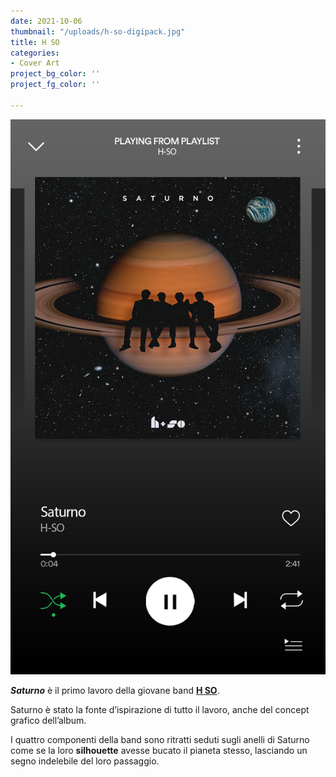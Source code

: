 ```yaml
---
date: 2021-10-06
thumbnail: "/uploads/h-so-digipack.jpg"
title: H SO
categories:
- Cover Art
project_bg_color: ''
project_fg_color: ''

---
```

![](/uploads/hso-spotify.jpg)

**_Saturno_** è il primo lavoro della giovane band **[H SO](https://instagram.com/hso_band?utm_medium=copy_link)**. 

Saturno è stato la fonte d’ispirazione di tutto il lavoro, anche del concept grafico dell’album. 

I quattro componenti della band sono ritratti seduti sugli anelli di Saturno come se la loro **silhouette** avesse bucato il pianeta stesso, lasciando un segno indelebile del loro passaggio.

